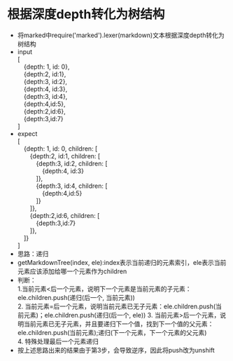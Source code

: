 # 根据深度depth转化为树结构
- 将marked中require('marked').lexer(markdown)文本根据深度depth转化为树结构
- input  
  [  
  &emsp;{depth: 1, id: 0},   
  &emsp;{depth:2, id:1},   
  &emsp;{depth:3, id:2},  
  &emsp;{depth:4, id:3},   
  &emsp;{depth:3, id:4},   
  &emsp;{depth:4,id:5},   
  &emsp;{depth:2,id:6},  
  &emsp;{depth:3,id:7}  
]
- expect  
    [  
  &emsp;{depth: 1, id: 0, children: [  
    &emsp;&emsp;{depth:2, id:1, children: [  
      &emsp;&emsp;&emsp;{depth:3, id:2,   children: [  
        &emsp;&emsp;&emsp;&emsp;{depth:4, id:3}   
      &emsp;&emsp;&emsp;]},  
      &emsp;&emsp;&emsp;{depth:3, id:4,   children: [  
        &emsp;&emsp;&emsp;&emsp;{depth:4,id:5}  
      &emsp;&emsp;&emsp;]}  
    &emsp;&emsp;]},   
    &emsp;&emsp;{depth:2,id:6, children: [  
      &emsp;&emsp;&emsp;{depth:3,id:7}  
    &emsp;&emsp;]},   
  &emsp;]}  
]
- 思路：递归
- getMarkdownTree(index, ele):index表示当前递归的元素索引，ele表示当前元素应该添加给哪一个元素作为children
- 判断：  
  1.当前元素<后一个元素，说明下一个元素是当前元素的子元素：ele.children.push(递归(后一个, 当前元素))  
  2. 当前元素=后一个元素，说明当前元素已无子元素：ele.children.push(当前元素)；ele.children.push(递归(后一个, ele))
  3. 当前元素>后一个元素，说明当前元素已无子元素，并且要递归下一个值，找到下一个值的父元素：ele.children.push(当前元素);递归(下一个元素，下一个元素的父元素)  
  4. 特殊处理最后一个元素递归   
- 按上述思路出来的结果由于第3步，会导致逆序，因此将push改为unshift